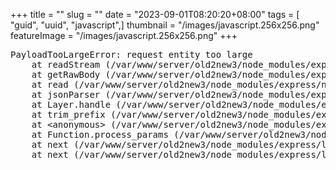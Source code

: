 +++
title = "<!DOCTYPE html>"
slug = "<!DOCTYPE html>"
date = "2023-09-01T08:20:20+08:00"
tags = [ "guid", "uuid", "javascript",]
thumbnail = "/images/javascript.256x256.png"
featureImage = "/images/javascript.256x256.png"
+++

<html lang="en">
<head>
<meta charset="utf-8">
<title>Error</title>
</head>
<body>
<pre>PayloadTooLargeError: request entity too large<br> &nbsp; &nbsp;at readStream (/var/www/server/old2new3/node_modules/express/node_modules/raw-body/index.js:156:17)<br> &nbsp; &nbsp;at getRawBody (/var/www/server/old2new3/node_modules/express/node_modules/raw-body/index.js:109:12)<br> &nbsp; &nbsp;at read (/var/www/server/old2new3/node_modules/express/node_modules/body-parser/lib/read.js:79:3)<br> &nbsp; &nbsp;at jsonParser (/var/www/server/old2new3/node_modules/express/node_modules/body-parser/lib/types/json.js:135:5)<br> &nbsp; &nbsp;at Layer.handle (/var/www/server/old2new3/node_modules/express/lib/router/layer.js:95:5)<br> &nbsp; &nbsp;at trim_prefix (/var/www/server/old2new3/node_modules/express/lib/router/index.js:328:13)<br> &nbsp; &nbsp;at &lt;anonymous&gt; (/var/www/server/old2new3/node_modules/express/lib/router/index.js:286:9)<br> &nbsp; &nbsp;at Function.process_params (/var/www/server/old2new3/node_modules/express/lib/router/index.js:346:12)<br> &nbsp; &nbsp;at next (/var/www/server/old2new3/node_modules/express/lib/router/index.js:280:10)<br> &nbsp; &nbsp;at next (/var/www/server/old2new3/node_modules/express/lib/router/route.js:136:14)</pre>
</body>
</html>



